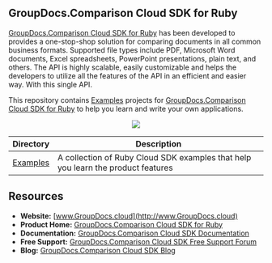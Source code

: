 ## GroupDocs.Comparison Cloud SDK for Ruby

[GroupDocs.Comparison Cloud SDK for Ruby](https://products.groupdocs.cloud/comparison/ruby) has been developed to provides a one-stop-shop solution for comparing documents in all common business formats. Supported file types include PDF, Microsoft Word documents, Excel spreadsheets, PowerPoint presentations, plain text, and others. The API is highly scalable, easily customizable and helps the developers to utilize all the features of the API in an efficient and easier way. With this single API.

This repository contains [Examples](Examples) projects for [GroupDocs.Comparison Cloud SDK for Ruby](https://products.groupdocs.cloud/comparison/ruby) to help you learn and write your own applications.

<p align="center">

  <a title="Download complete GroupDocs.Comparison Cloud SDK Examples for Ruby source code" href="https://github.com/groupdocs-comparison-cloud/groupdocs-comparison-cloud-ruby-samples/archive/master.zip">
	<img src="https://raw.github.com/AsposeExamples/java-examples-dashboard/master/images/downloadZip-Button-Large.png" />
  </a>
</p>

Directory | Description
--------- | -----------
[Examples](Examples)  | A collection of Ruby Cloud SDK examples that help you learn the product features

## Resources

+ **Website:** [www.GroupDocs.cloud](http://www.GroupDocs.cloud)
+ **Product Home:** [GroupDocs.Comparison Cloud SDK for Ruby](https://products.groupdocs.cloud/comparison/ruby)
+ **Documentation:** [GroupDocs.Comparison Cloud SDK Documentation](https://docs.groupdocs.cloud/display/comparisoncloud/Home)
+ **Free Support:** [GroupDocs.Comparison Cloud SDK Free Support Forum](https://forum.groupdocs.cloud/c/comparison)
+ **Blog:** [GroupDocs.Comparison Cloud SDK Blog](https://blog.groupdocs.cloud/category/comparison/)